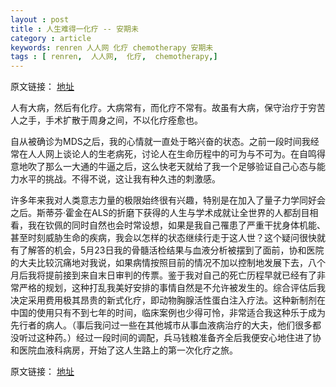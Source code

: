 ```yaml
---
layout : post
title : 人生难得一化疗 -- 安期未
category : article
keywords: renren 人人网 化疗 chemotherapy 安期未
tags : [ renren,  人人网,  化疗,  chemotherapy,]
---
```


原文链接： [地址](http://zhan.renren.com/jingxuande?gid=3602888498026977596&checked=true)

人有大病，然后有化疗。大病常有，而化疗不常有。故虽有大病，保守治疗于穷苦人之手，手术扩散于周身之间，不以化疗痊愈也。

自从被确诊为MDS之后，我的心情就一直处于略兴奋的状态。之前一段时间我经常在人人网上谈论人的生老病死，讨论人在生命历程中的可为与不可为。在自鸣得意地吹了那么一大通的牛逼之后，这么快老天就给了我一个足够验证自己心态与能力水平的挑战。不得不说，这让我有种久违的刺激感。
       
许多年来我对人类意志力量的极限始终很有兴趣，特别是在加入了量子力学同好会之后。斯蒂芬·霍金在ALS的折磨下获得的人生与学术成就让全世界的人都刮目相看，我在钦佩的同时自然也会时常设想，如果是我自己罹患了严重干扰身体机能、甚至时刻威胁生命的疾病，我会以怎样的状态继续行走于这人世？这个疑问很快就有了解答的机会，5月23日我的骨髓活检结果与血液分析被摆到了面前，协和医院的大夫比较沉痛地对我说，如果病情按照目前的情况不加以控制地发展下去，八个月后我将提前接到来自末日审判的传票。鉴于我对自己的死亡历程早就已经有了非常严格的规划，这种打乱我美好安排的事情自然是不允许被发生的。综合评估后我决定采用费用极其昂贵的新式化疗，即动物胸腺活性蛋白注入疗法。这种新制剂在中国的使用只有不到七年的时间，临床案例也少得可怜，非常适合我这种乐于成为先行者的病人。（事后我问过一些在其他城市从事血液病治疗的大夫，他们很多都没听过这种药。）经过一段时间的调配，兵马钱粮准备齐全后我便安心地住进了协和医院血液科病房，开始了这人生路上的第一次化疗之旅。

原文链接： [地址](http://zhan.renren.com/jingxuande?gid=3602888498026977596&checked=true)